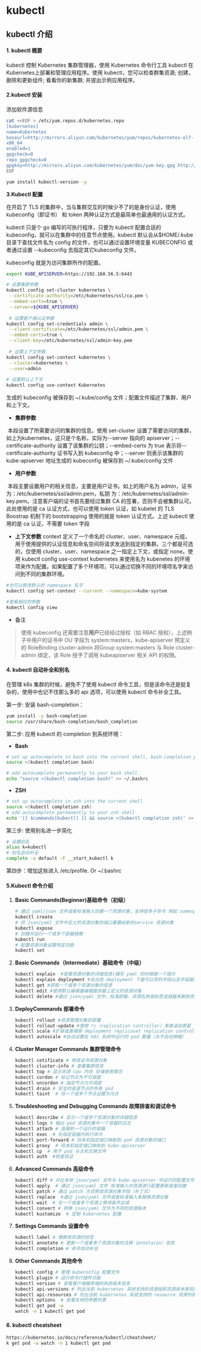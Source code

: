 # kubectl

## **kubectl 介绍**

####  **1. kubectl 概要**

kubectl 控制 Kubernetes 集群管理器，使用 Kubernetes 命令行工具 kubectl 在 Kubernetes上部署和管理应用程序。使用 kubectl，您可以检查群集资源; 创建，删除和更新组件; 看看你的新集群; 并提出示例应用程序。

#### **2.kubectl 安装**

添加软件源信息

```sh
cat <<EOF > /etc/yum.repos.d/kubernetes.repo
[kubernetes]
name=Kubernetes
baseurl=http://mirrors.aliyun.com/kubernetes/yum/repos/kubernetes-el7-
x86_64
enabled=1
gpgcheck=0
repo_gpgcheck=0
gpgkey=http://mirrors.aliyun.com/kubernetes/yum/doc/yum-key.gpg http://mirrors.aliyun.com/kubernetes/yum/doc/rpm-package-key.gpg
EOF

yum install kubectl-version -y
```

**3.Kubectl 配置** 

在开启了 TLS 的集群中，当与集群交互的时候少不了的是身份认证，使用 kubeconfig（即证书） 和 token 两种认证方式是最简单也最通用的认证方式。

kubectl 只是个 go 编写的可执行程序，只要为 kubectl 配置合适的 kubeconfig，就可以在集群中的任意节点使用。kubectl 默认会从$HOME/.kube 目录下查找文件名为 config 的文件，也可以通过设置环境变量 KUBECONFIG 或者通过设置 --kubeconfig 去指定其它kubeconfig 文件。

kubeconfig 就是为访问集群所作的配置。

```sh
export KUBE_APISERVER=https://192.168.56.5:6443

# 设置集群参数
kubectl config set-cluster kubernetes \
 --certificate-authority=/etc/kubernetes/ssl/ca.pem \
 --embed-certs=true \
 --server=${KUBE_APISERVER}
 
 # 设置客户端认证参数
kubectl config set-credentials admin \
 --client-certificate=/etc/kubernetes/ssl/admin.pem \
 --embed-certs=true \
 --client-key=/etc/kubernetes/ssl/admin-key.pem
 
 # 设置上下文参数
kubectl config set-context kubernetes \
 --cluster=kubernetes \
 --user=admin
 
# 设置默认上下文
kubectl config use-context Kubernetes
```

生成的 kubeconfig 被保存到 ~/.kube/config 文件；配置文件描述了集群、用户和上下文。

- **集群参数**

​	本段设置了所需要访问的集群的信息。使用 set-cluster 设置了需要访问的集群，如上为kubernetes，这只是个名称，实际为--server 指向的 apiserver；--certificate-authority 设置了该集群的公钥；--embed-certs 为 true 表示将--certificate-authority 证书写入到		kubeconfig 中；--server 则表示该集群的 kube-apiserver 地址生成的 kubeconfig 被保存到 ~/.kube/config 文件

- **用户参数**

​	本段主要设置用户的相关信息，主要是用户证书。如上的用户名为 admin，证书为：/etc/kubernetes/ssl/admin.pem，私钥		为：/etc/kubernetes/ssl/admin-key.pem。注意客户端的证书首先要经过集群 CA 的签署，否则不会被集群认可。此处使用的是 ca 认证方式，也可以使用 token 认证，如 kubelet 的 TLS Boostrap 机制下的 bootstrapping 使用的就是 token 认证方式。上述 kubectl 使用的是 ca 认证，不需要 token 字段

- **上下文参数**
  context 定义了一个命名的 cluster、user、namespace 元组，用于使用提供的认证信息和命名空间将请求发送到指定的集群。三个都是可选的，仅使用 cluster、user、namespace 之一指定上下文，或指定 none。使用 kubectl config use-context kubernetes 来使用名为 kubenetes 的环境项来作为配置。如果配置了多个环境项，可以通过切换不同的环境项名字来访问到不同的集群环境。

```sh
#也可以修改默认的 namespace 名字
kubectl config set-context --current --namespace=kube-system

#查看相应的参数
kubectl config view
```

- 备注	
> 使用 kubeconfig 还需要注意**用户**已经经过授权（如 RBAC 授权），上述例子中用户的证书中 OU 字段为 system:masters，kube-apiserver 预定义的 RoleBinding cluster-admin 将Group system:masters 与 Role cluster-admin 绑定，该 Role 授予了调用 kubeapiserver 相关 API 的权限。

#### **4. kubectl 自动补全和别名**

在管理 k8s 集群的时候，避免不了使用 kubectl 命令工具，但是该命令还是挺复杂的，使用中也记不住那么多的 api 选项，可以使用 kubectl 命令补全工具。 

第一步: 安装 bash-completion：

```sh
yum install -y bash-completion 
source /usr/share/bash-completion/bash_completion
```

第二步: 应用 kubectl 的 completion 到系统环境：

- **Bash**

```sh
# set up autocomplete in bash into the current shell, bash-completion package should be installed first.
source <(kubectl completion bash)

# add autocomplete permanently to your bash shell.
echo "source <(kubectl completion bash)" >> ~/.bashrc
```

- **ZSH**

```sh
# set up autocomplete in zsh into the current shell
source <(kubectl completion zsh)  
# add autocomplete permanently to your zsh shell
echo '[[ $commands[kubectl] ]] && source <(kubectl completion zsh)' >> ~/.zshrc 
```

第三步: 使用别名进一步简化

```sh
# 设置别名
alias k=kubectl
# 别名自动补全
complete -o default -F __start_kubectl k
```

第四步：增加这些进入 /etc/profile. Or ~/.bashrc

#### **5.Kubectl 命令介绍** 

1. **Basic Commands(Beginner)基础命令（初级）**

   ```sh
   # 通过 yaml/json 文件或者标准输入创建一个资源对象，支持很多子命令 例如 namespace pod deployment service 等
   kubectl create 
   # 将 json/yaml 文件中定义的资源对象的端口暴露给新的service 资源对象
   kubectl expose 
   # 创建并运行一个或多个容器镜像
   kubectl run 
   # 配置资源对象设置特定功能
   kubectl set 
   ```

2. **Basic Commands（Intermediate）基础命令（中级）**

   ```sh
   kubectl explain  #查看资源对象的详细信息(编写 yaml 的时候做一个提示
   kubectl explain deployment #会出现 deployment 下面可以写的字段以及字段属性还有 可以逐级使用
   kubectl get #获取一个或多个资源对象的信息
   kubectl edit #使用默认编辑器编辑服务器上定义的资源对象
   kubectl delete #通过 json/yaml 文件、标准舒服、资源名称或标签选择器来删除资源
   ```

3. **DeployCommands 部署命令**

   ```sh
   kubectl rollout #资源管理对象的部署
   kubectl rollout-update #使用 rc（replication controller）来做滚动恩星
   kubectl scale #扩容或者缩容 deployment replicaset replication controller 等
   kubectl autoscale #自动设置在 k8s 系统中运行的 pod 数量（水平自动伸缩）
   ```

4. **Cluster Manager Commands 集群管理命令**

   ```sh
   kubectl cetificate # 修改证书资源对象
   kubectl cluster-info # 查看集群信息
   kubectl top # 显示资源 cpu 内存 存储使用情况
   kubectl cordon # 标记节点为不可调度
   kubectl uncordon # 指定节点为可调度
   kubectl drain # 安全的驱逐节点的所有 pod
   kubectl taint  # 将一个或多个节点设置为污点
   ```

5. **Troubleshooting and Debugging Commands 故障排查和调试命令**

   ```sh
   kubectl describe # 显示一个或多个资源对象的详细信息
   kubectl logs # 输出 pod 资源对象中一个容器的日志
   kubectl attach # 连接到一个运行的容器
   kubectl exec  # 在指定容器内执行命令
   kubectl port-forward # 将本机指定端口映射到 pod 资源对象的端口
   kubectl proxy  # 将本机指定端口映射到 kube-apiserver
   kubectl cp  # 用于 pod 与主机交换文件
   kubectl auth  #检查验证
   ```

6. **Advanced Commands 高级命令**

   ```sh
   kubectl diff # 对比本地 json/yaml 文件与 kube-apiserver 中运行的配置文件是否有差异
   kubectl apply  # 通过 json/yaml 文件 标准输入对资源进行配置更新或者创建
   kubectl patch # 通过 patch 方式修改资源对象字段（补丁式）
   kubectl replace  #通过 json/yaml 文件或者标准输入来替换资源对象
   kubectl wait  # 在一个或者多个资源上等待条件达成
   kubectl convert # 转换 json/yaml 文件为不同的资源版本
   kubectl kustomize  # 定制 kubernetes 配置
   ```

7. **Settings Commands 设置命令**

   ```sh
   kubectl label # 增删改资源的标签
   kubectl annotate # 更新一个或者多个资源对象的注释（annotaion）信息
   kubectl completion # 命令自动补全
   ```

8. **Other Commands 其他命令**

   ```sh
   kubectl config # 管理 kubeconfig 配置文件
   kubectl plugin # 运行命令行插件功能
   kubectl version # 查看客户端服务端的系统版本信息
   kubectl api-versions # 列出当前 kubernetes 系统支持的资源组和资源版本表现形式为/
   kubectl api-resources # 列出当前 kubernetes 系统支持的 resource 资源列表
   kubectl options  # 查看支持的参数列表
   kubectl get pod -w
   watch -n 1 kubectl get pod
   ```

#### **6. kubectl cheatsheet** 

```sh
https://kubernetes.io/docs/reference/kubectl/cheatsheet/
k get pod -w watch -n 1 kubectl get pod
```


